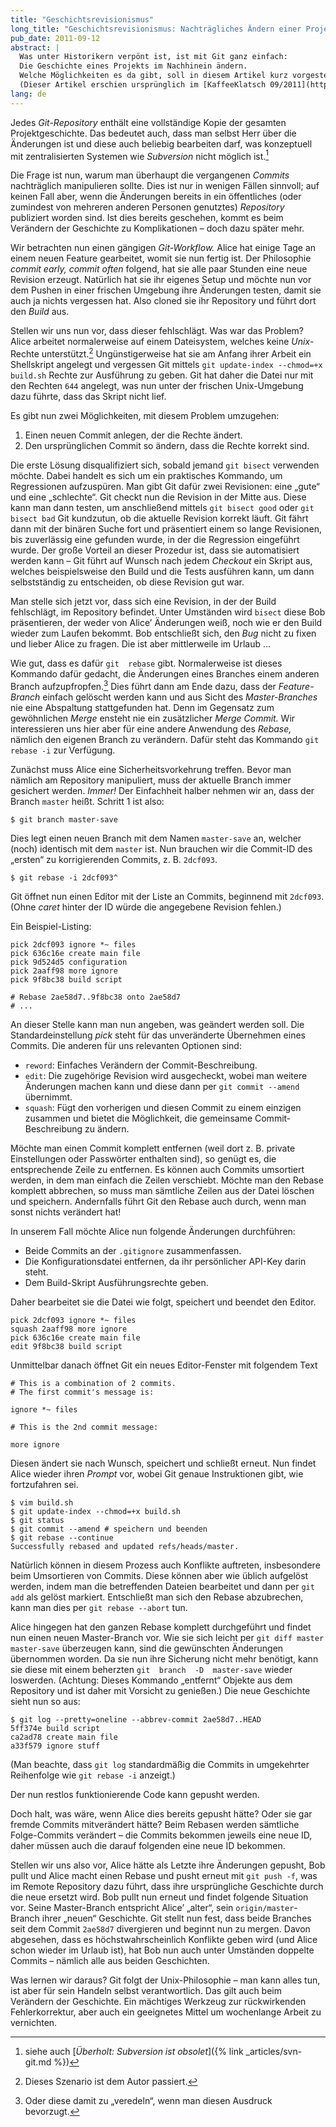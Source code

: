```yaml
---
title: "Geschichtsrevisionismus"
long_title: "Geschichtsrevisionismus: Nachträgliches Ändern einer Projektgeschichte mit Git"
pub_date: 2011-09-12
abstract: |
  Was unter Historikern verpönt ist, ist mit Git ganz einfach:
  Die Geschichte eines Projekts im Nachhinein ändern.
  Welche Möglichkeiten es da gibt, soll in diesem Artikel kurz vorgestellt werden.
  (Dieser Artikel erschien ursprünglich im [KaffeeKlatsch 09/2011](https://www.bookware.de/kaffeeklatsch/archiv/KaffeeKlatsch-2011-09.pdf).)
lang: de
---
```


Jedes _Git-Repository_ enthält eine vollständige Kopie der gesamten Projektgeschichte.
Das bedeutet auch, dass man selbst Herr über die Änderungen ist und diese auch beliebig bearbeiten darf, was konzeptuell mit zentralisierten Systemen wie _Subversion_ nicht möglich ist.[^footnote-svn]

Die  Frage  ist  nun,  warum  man  überhaupt  die  vergangenen _Commits_   nachträglich   manipulieren   sollte.
Dies  ist  nur  in  wenigen  Fällen  sinnvoll;  auf  keinen  Fall aber,  wenn  die  Änderungen  bereits  in  ein  öffentliches (oder  zumindest  von  mehreren  anderen  Personen  genutztes) _Repository_ publiziert worden sind.
Ist dies bereits geschehen, kommt es beim Verändern der Geschichte zu Komplikationen – doch dazu später mehr.

Wir  betrachten  nun  einen  gängigen  _Git-Workflow._
Alice hat einige Tage an einem neuen Feature gearbeitet, womit  sie  nun  fertig  ist.
Der  Philosophie _commit  early, commit often_ folgend, hat sie alle paar Stunden eine neue Revision erzeugt. Natürlich hat sie ihr eigenes Setup und möchte  nun  vor  dem  Pushen  in  einer  frischen  Umgebung  ihre  Änderungen  testen,  damit  sie  auch  ja  nichts vergessen  hat.  Also  cloned  sie  ihr  Repository  und  führt dort den _Build_ aus.

Stellen wir uns nun vor, dass dieser fehlschlägt. Was war das  Problem?  Alice  arbeitet  normalerweise  auf  einem Dateisystem,  welches  keine _Unix_-Rechte  unterstützt.[^footnote-unix]
Ungünstigerweise  hat  sie  am  Anfang  ihrer  Arbeit  ein Shellskript angelegt und vergessen Git mittels `git update-index --chmod=+x build.sh` Rechte zur Ausführung zu geben.  Git  hat  daher  die  Datei  nur  mit  den  Rechten `644` angelegt,  was  nun  unter  der  frischen  Unix-Umgebung dazu führte, dass das Skript nicht lief.

Es gibt nun zwei Möglichkeiten, mit diesem Problem umzugehen:

1. Einen neuen Commit anlegen, der die Rechte ändert.
2. Den ursprünglichen Commit so ändern, dass die Rechte korrekt sind.

Die erste Lösung disqualifiziert sich, sobald jemand `git bisect` verwenden möchte. Dabei handelt es sich um ein praktisches Kommando, um Regressionen aufzuspüren. Man  gibt  Git  dafür  zwei  Revisionen:  eine  „gute“  und eine „schlechte“. Git checkt nun die Revision in der Mitte aus. Diese kann man dann testen, um anschließend mittels `git bisect good` oder `git bisect bad` Git kundzutun, ob die  aktuelle  Revision  korrekt  läuft.
Git  fährt  dann  mit der  binären  Suche  fort  und  präsentiert  einem  so  lange Revisionen, bis zuverlässig eine gefunden wurde, in der die Regression eingeführt wurde. Der große Vorteil an dieser Prozedur ist, dass sie automatisiert werden kann – Git führt auf Wunsch nach jedem _Checkout_ ein Skript aus, welches beispielsweise den Build und die Tests ausführen kann, um dann selbstständig zu entscheiden, ob diese Revision gut war.

Man  stelle  sich  jetzt  vor,  dass  sich  eine  Revision,  in der der Build fehlschlägt, im Repository befindet. Unter Umständen  wird `bisect`  diese  Bob  präsentieren,  der  weder von Alice’ Änderungen weiß, noch wie er den Build wieder zum Laufen bekommt. Bob entschließt sich, den _Bug_ nicht zu fixen und lieber Alice zu fragen. Die ist aber mittlerweile im Urlaub …

Wie  gut,  dass  es  dafür `git  rebase`  gibt.  Normalerweise ist dieses Kommando dafür gedacht, die Änderungen eines  Branches  einem  anderen  Branch  aufzupfropfen.[^footnote-rebase]
Dies führt dann am Ende dazu, dass der _Feature-Branch_ einfach gelöscht werden kann und aus Sicht des _Master-Branches_ nie eine Abspaltung stattgefunden hat. Denn im Gegensatz zum gewöhnlichen _Merge_ ensteht nie ein zusätzlicher _Merge Commit._
Wir interessieren uns hier aber für eine andere Anwendung des _Rebase,_ nämlich den eigenen Branch zu verändern.
Dafür steht das Kommando `git rebase -i` zur Verfügung.

Zunächst   muss   Alice   eine   Sicherheitsvorkehrung treffen.  Bevor  man  nämlich  am  Repository  manipuliert, muss  der  aktuelle  Branch  immer  gesichert  werden. _Immer!_
Der  Einfachheit  halber  nehmen  wir  an,  dass  der Branch `master` heißt. Schritt 1 ist also:

    $ git branch master-save

Dies  legt  einen  neuen  Branch  mit  dem  Namen `master-save` an, welcher (noch) identisch mit dem `master` ist. Nun brauchen  wir  die  Commit-ID  des  „ersten“  zu  korrigierenden Commits, z. B. `2dcf093`.

    $ git rebase -i 2dcf093^

Git öffnet nun einen Editor mit der Liste an Commits, beginnend mit `2dcf093`.
(Ohne _caret_ hinter der ID würde die angegebene Revision fehlen.)

Ein Beispiel-Listing:

    pick 2dcf093 ignore *~ files
    pick 636c16e create main file
    pick 9d524d5 configuration
    pick 2aaff98 more ignore
    pick 9f8bc38 build script

    # Rebase 2ae58d7..9f8bc38 onto 2ae58d7
    # ...

An  dieser  Stelle  kann  man  nun  angeben,  was  geändert werden  soll.  Die  Standardeinstellung _pick_  steht  für  das unveränderte Übernehmen eines Commits. Die anderen für uns relevanten Optionen sind:

* `reword`:  Einfaches  Verändern  der  Commit-Beschreibung.
* `edit`: Die zugehörige Revision wird ausgecheckt, wobei man weitere Änderungen machen kann und diese dann per `git commit --amend` übernimmt.
* `squash`:  Fügt  den  vorherigen  und  diesen  Commit  zu einem einzigen zusammen und bietet die Möglichkeit, die gemeinsame Commit-Beschreibung zu ändern.

Möchte  man  einen  Commit  komplett  entfernen  (weil dort z. B. private Einstellungen oder Passwörter enthalten sind), so genügt es, die entsprechende Zeile zu entfernen.  Es  können  auch  Commits  umsortiert  werden, in dem man einfach die Zeilen verschiebt. Möchte man den Rebase komplett abbrechen, so muss man sämtliche Zeilen aus der Datei löschen und speichern. Andernfalls führt Git den Rebase auch durch, wenn man sonst nichts verändert hat!

In  unserem  Fall  möchte  Alice  nun  folgende  Änderungen durchführen:

* Beide Commits an der `.gitignore` zusammenfassen.
* Die Konfigurationsdatei entfernen, da ihr persönlicher API-Key darin steht.
* Dem Build-Skript Ausführungsrechte geben.

Daher  bearbeitet  sie  die  Datei  wie  folgt,  speichert  und beendet den Editor.

    pick 2dcf093 ignore *~ files
    squash 2aaff98 more ignore
    pick 636c16e create main file
    edit 9f8bc38 build script

Unmittelbar danach öffnet Git ein neues Editor-Fenster mit folgendem Text

    # This is a combination of 2 commits.
    # The first commit's message is:

    ignore *~ files

    # This is the 2nd commit message:

    more ignore

Diesen  ändert  sie  nach  Wunsch,  speichert  und  schließt erneut. Nun findet Alice wieder ihren _Prompt_ vor, wobei Git genaue Instruktionen gibt, wie fortzufahren sei.

    $ vim build.sh
    $ git update-index --chmod=+x build.sh
    $ git status
    $ git commit --amend # speichern und beenden
    $ git rebase --continue
    Successfully rebased and updated refs/heads/master.

Natürlich können in diesem Prozess auch Konflikte auftreten,  insbesondere  beim  Umsortieren  von  Commits. Diese  können  aber  wie  üblich  aufgelöst  werden,  indem man  die  betreffenden  Dateien  bearbeitet  und  dann  per `git add` als gelöst markiert. Entschließt man sich den Rebase  abzubrechen,  kann  man  dies  per `git rebase --abort` tun.

Alice  hingegen  hat  den  ganzen  Rebase  komplett durchgeführt  und  findet  nun  einen  neuen  Master-Branch vor. Wie sie sich leicht per `git diff master master-save` überzeugen  kann,  sind  die  gewünschten  Änderungen übernommen worden. Da sie nun ihre Sicherung nicht mehr benötigt, kann sie diese mit einem beherzten `git  branch  -D  master-save` wieder  loswerden.  (Achtung: Dieses Kommando „entfernt“ Objekte aus dem Repository  und  ist  daher  mit Vorsicht  zu  genießen.)  Die  neue Geschichte sieht nun so aus:

    $ git log --pretty=oneline --abbrev-commit 2ae58d7..HEAD
    5ff374e build script
    ca2ad78 create main file
    a33f579 ignore stuff

(Man beachte, dass `git log` standardmäßig die Commits in umgekehrter Reihenfolge wie `git rebase -i` anzeigt.)

Der nun restlos funktionierende Code kann gepusht werden.

Doch halt, was wäre, wenn Alice dies bereits gepusht hätte? Oder sie gar fremde Commits mitverändert hätte? Beim  Rebasen  werden  sämtliche  Folge-Commits  verändert – die Commits bekommen jeweils eine neue ID, daher  müssen  auch  die  darauf  folgenden  eine  neue ID bekommen.

Stellen  wir  uns  also  vor,  Alice  hätte  als  Letzte  ihre Änderungen  gepusht,  Bob  pullt  und  Alice  macht  einen Rebase und pusht erneut mit `git push -f`, was im Remote Repository dazu führt, dass ihre ursprüngliche Geschichte durch die neue ersetzt wird.
Bob pullt nun erneut und findet folgende Situation vor. Seine Master-Branch entspricht Alice’ „alter“, sein `origin/master`-Branch ihrer „neuen“ Geschichte.
Git  stellt  nun  fest,  dass beide  Branches seit dem Commit `2ae58d7` divergieren und beginnt nun zu mergen.
Davon abgesehen, dass es höchstwahrscheinlich  Konflikte  geben  wird  (und  Alice  schon  wieder  im Urlaub ist), hat Bob nun auch unter Umständen doppelte Commits – nämlich alle aus beiden Geschichten.

Was  lernen  wir  daraus?  Git  folgt  der  Unix-Philosophie  –  man  kann  alles  tun,  ist  aber  für  sein  Handeln selbst verantwortlich. Das gilt auch beim Verändern der Geschichte. Ein mächtiges Werkzeug zur rückwirkenden Fehlerkorrektur, aber auch ein geeignetes Mittel um wochenlange Arbeit zu vernichten.

[^footnote-svn]: siehe auch [_Überholt: Subversion ist obsolet_]({% link _articles/svn-git.md %})
[^footnote-unix]: Dieses Szenario ist dem Autor passiert.
[^footnote-rebase]: Oder diese damit zu „veredeln“, wenn man diesen Ausdruck bevorzugt.
